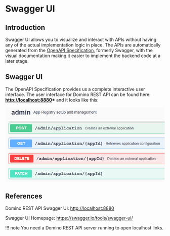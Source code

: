 # Swagger UI

## Introduction

Swagger UI allows you to visualize and interact with APIs without having any of the actual implementation logic in place. The APIs are automatically generated from the [OpenAPI Specification](https://swagger.io/specification/), formerly Swagger, with the visual documentation making it easier to implement the backend code at a later stage.

<!--
## The OpenAPI Specification

The OpenAPI Specification is a set of rules that semantically describes APIs. It's written either in YAML or JSON and hence, is both human- and machine-readable. Here is a simple JSON description of the Domino REST API:

![Swagger File](../../assets/images/KeepSwaggerUI.png)
-->
## Swagger UI

The OpenAPI Specification provides us a complete interactive user interface. The user interface for Domino REST API can be found here: **<http://localhost:8880>\*** and it looks like this:

![Swagger UI](../../assets/images/SwaggerUI.png)

## References

Domino REST API Swagger UI: <http://localhost:8880>

Swagger UI Homepage: <https://swagger.io/tools/swagger-ui/>

<!-- prettier-ignore -->
!!! note
    You need a Domino REST API server running to open localhost links.
